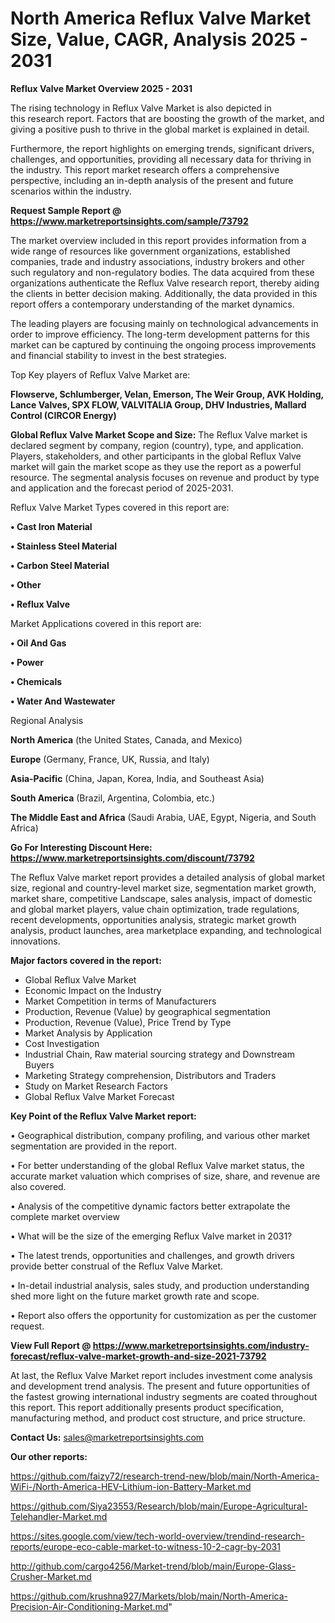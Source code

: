 # North America Reflux Valve Market Size, Value, CAGR, Analysis 2025 - 2031

<Strong> Reflux Valve Market Overview 2025 - 2031</strong>

The rising technology in Reflux Valve Market is also depicted in this research report. Factors that are boosting the growth of the market, and giving a positive push to thrive in the global market is explained in detail.

Furthermore, the report highlights on emerging trends, significant drivers, challenges, and opportunities, providing all necessary data for thriving in the industry. This report market research offers a comprehensive perspective, including an in-depth analysis of the present and future scenarios within the industry.

<strong>Request Sample Report @ <a href=https://www.marketreportsinsights.com/sample/73792>https://www.marketreportsinsights.com/sample/73792</a></strong>

The market overview included in this report provides information from a wide range of resources like government organizations, established companies, trade and industry associations, industry brokers and other such regulatory and non-regulatory bodies. The data acquired from these organizations authenticate the Reflux Valve research report, thereby aiding the clients in better decision making. Additionally, the data provided in this report offers a contemporary understanding of the market dynamics.

The leading players are focusing mainly on technological advancements in order to improve efficiency. The long-term development patterns for this market can be captured by continuing the ongoing process improvements and financial stability to invest in the best strategies.

Top Key players of Reflux Valve Market are:

<strong>Flowserve, Schlumberger, Velan, Emerson, The Weir Group, AVK Holding, Lance Valves, SPX FLOW, VALVITALIA Group, DHV Industries, Mallard Control (CIRCOR Energy)</strong>

<strong><b>Global Reflux Valve Market Scope and Size:</b></strong>
The Reflux Valve market is declared segment by company, region (country), type, and application. Players, stakeholders, and other participants in the global Reflux Valve market will gain the market scope as they use the report as a powerful resource. The segmental analysis focuses on revenue and product by type and application and the forecast period of 2025-2031.

Reflux Valve Market Types covered in this report are:

<strong>• Cast Iron Material

• Stainless Steel Material

• Carbon Steel Material

• Other

• Reflux Valve</strong>

Market Applications covered in this report are:

<strong>• Oil And Gas

• Power

• Chemicals

• Water And Wastewater</strong> 

Regional Analysis

<strong>North America</strong> (the United States, Canada, and Mexico)

<strong>Europe</strong> (Germany, France, UK, Russia, and Italy)

<strong>Asia-Pacific</strong> (China, Japan, Korea, India, and Southeast Asia)

<strong>South America</strong> (Brazil, Argentina, Colombia, etc.)

<strong>The Middle East and Africa</strong> (Saudi Arabia, UAE, Egypt, Nigeria, and South Africa)

<strong>Go For Interesting Discount Here: <a href=https://www.marketreportsinsights.com/discount/73792>https://www.marketreportsinsights.com/discount/73792</a></strong>

The Reflux Valve market report provides a detailed analysis of global market size, regional and country-level market size, segmentation market growth, market share, competitive Landscape, sales analysis, impact of domestic and global market players, value chain optimization, trade regulations, recent developments, opportunities analysis, strategic market growth analysis, product launches, area marketplace expanding, and technological innovations.

<strong><b>Major factors covered in the report:</b></strong>
<ul>
  <li>Global Reflux Valve Market </li>
  <li>Economic Impact on the Industry</li>
  <li>Market Competition in terms of Manufacturers</li>
  <li>Production, Revenue (Value) by geographical segmentation</li>
  <li>Production, Revenue (Value), Price Trend by Type</li>
  <li>Market Analysis by Application</li>
  <li>Cost Investigation</li>
  <li>Industrial Chain, Raw material sourcing strategy and Downstream Buyers</li>
  <li>Marketing Strategy comprehension, Distributors and Traders</li>
  <li>Study on Market Research Factors</li>
  <li>Global Reflux Valve Market Forecast</li>
</ul>

<strong><b>Key Point of the Reflux Valve Market report:</b></strong>

• Geographical distribution, company profiling, and various other market segmentation are provided in the report.

• For better understanding of the global Reflux Valve market status, the accurate market valuation which comprises of size, share, and revenue are also covered.

• Analysis of the competitive dynamic factors better extrapolate the complete market overview

• What will be the size of the emerging Reflux Valve market in 2031?

• The latest trends, opportunities and challenges, and growth drivers provide better construal of the Reflux Valve Market.

• In-detail industrial analysis, sales study, and production understanding shed more light on the future market growth rate and scope.

• Report also offers the opportunity for customization as per the customer request.

<strong><b>View Full Report @ <a href=https://www.marketreportsinsights.com/industry-forecast/reflux-valve-market-growth-and-size-2021-73792>https://www.marketreportsinsights.com/industry-forecast/reflux-valve-market-growth-and-size-2021-73792</a></b></strong>


At last, the Reflux Valve Market report includes investment come analysis and development trend analysis. The present and future opportunities of the fastest growing international industry segments are coated throughout this report. This report additionally presents product specification, manufacturing method, and product cost structure, and price structure.

<strong>Contact Us:</strong>
sales@marketreportsinsights.com

<strong>Our other reports:</strong>

<a href=https://github.com/faizy72/research-trend-new/blob/main/North-America-WiFi-/North-America-HEV-Lithium-ion-Battery-Market.md>https://github.com/faizy72/research-trend-new/blob/main/North-America-WiFi-/North-America-HEV-Lithium-ion-Battery-Market.md</a>

<a href=https://github.com/Siya23553/Research/blob/main/Europe-Agricultural-Telehandler-Market.md>https://github.com/Siya23553/Research/blob/main/Europe-Agricultural-Telehandler-Market.md</a>

<a href=https://sites.google.com/view/tech-world-overview/trendind-research-reports/europe-eco-cable-market-to-witness-10-2-cagr-by-2031>https://sites.google.com/view/tech-world-overview/trendind-research-reports/europe-eco-cable-market-to-witness-10-2-cagr-by-2031</a>

<a href=http://github.com/cargo4256/Market-trend/blob/main/Europe-Glass-Crusher-Market.md>http://github.com/cargo4256/Market-trend/blob/main/Europe-Glass-Crusher-Market.md</a>

<a href=https://github.com/krushna927/Markets/blob/main/North-America-Precision-Air-Conditioning-Market.md>https://github.com/krushna927/Markets/blob/main/North-America-Precision-Air-Conditioning-Market.md</a>"
